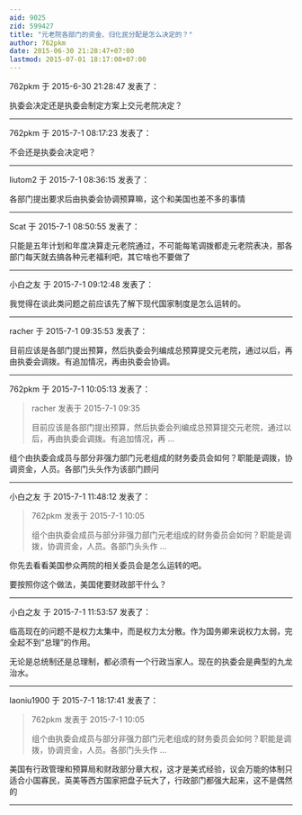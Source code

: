 ```yaml
---
aid: 9025
zid: 599427
title: "元老院各部门的资金、归化民分配是怎么决定的？"
author: 762pkm
date: 2015-06-30 21:28:47+07:00
lastmod: 2015-07-01 18:17:00+07:00
---
```


762pkm 于 2015-6-30 21:28:47 发表了：

执委会决定还是执委会制定方案上交元老院决定？

---

762pkm 于 2015-7-1 08:17:23 发表了：

不会还是执委会决定吧？

---

liutom2 于 2015-7-1 08:36:15 发表了：

各部门提出要求后由执委会协调预算嘛，这个和美国也差不多的事情

---

Scat 于 2015-7-1 08:50:55 发表了：

只能是五年计划和年度决算走元老院通过，不可能每笔调拨都走元老院表决，那各部门每天就去搞各种元老福利吧，其它啥也不要做了

---

小白之友 于 2015-7-1 09:12:48 发表了：

我觉得在谈此类问题之前应该先了解下现代国家制度是怎么运转的。

---

racher 于 2015-7-1 09:35:53 发表了：

目前应该是各部门提出预算，然后执委会列编成总预算提交元老院，通过以后，再由执委会调拨。有追加情况，再由执委会协调。

---

762pkm 于 2015-7-1 10:05:13 发表了：

> racher 发表于 2015-7-1 09:35
>
> 目前应该是各部门提出预算，然后执委会列编成总预算提交元老院，通过以后，再由执委会调拨。有追加情况，再 ...

组个由执委会成员与部分非强力部门元老组成的财务委员会如何？职能是调拨，协调资金，人员。各部门头头作为该部门顾问

---

小白之友 于 2015-7-1 11:48:12 发表了：

> 762pkm 发表于 2015-7-1 10:05
>
> 组个由执委会成员与部分非强力部门元老组成的财务委员会如何？职能是调拨，协调资金，人员。各部门头头作 ...

你先去看看美国参众两院的相关委员会是怎么运转的吧。

要按照你这个做法，美国佬要财政部干什么？

---

小白之友 于 2015-7-1 11:53:57 发表了：

临高现在的问题不是权力太集中，而是权力太分散。作为国务卿来说权力太弱，完全起不到“总理”的作用。

无论是总统制还是总理制，都必须有一个行政当家人。现在的执委会是典型的九龙治水。

---

laoniu1900 于 2015-7-1 18:17:41 发表了：

> 762pkm 发表于 2015-7-1 10:05
>
> 组个由执委会成员与部分非强力部门元老组成的财务委员会如何？职能是调拨，协调资金，人员。各部门头头作 ...

美国有行政管理和预算局和财政部分章大权，这才是美式经验，议会万能的体制只适合小国寡民，英美等西方国家把盘子玩大了，行政部门都强大起来，这不是偶然的

---

